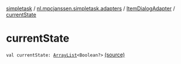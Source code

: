 [simpletask](../../index.md) / [nl.mpcjanssen.simpletask.adapters](../index.md) / [ItemDialogAdapter](index.md) / [currentState](.)

# currentState

`val currentState: `[`ArrayList`](http://docs.oracle.com/javase/6/docs/api/java/util/ArrayList.html)`<Boolean?>` [(source)](https://github.com/mpcjanssen/simpletask-android/blob/master/src/main/java/nl/mpcjanssen/simpletask/adapters/ItemDialogAdapter.kt#L18)